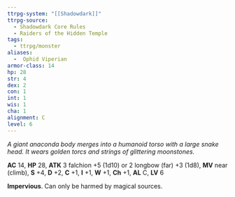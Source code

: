 ```yaml
---
ttrpg-system: "[[Shadowdark]]"
ttrpg-source:
  - Shadowdark Core Rules
  - Raiders of the Hidden Temple
tags:
  - ttrpg/monster
aliases:
  -  Ophid Viperian
armor-class: 14
hp: 28
str: 4
dex: 2
con: 1
int: 1
wis: 1
cha: 1
alignment: C
level: 6
---
```


_A giant anaconda body merges into a humanoid torso with a large snake head. It wears golden torcs and strings of glittering moonstones._

**AC** 14, **HP** 28, **ATK** 3 falchion +5 (1d10) or 2 longbow (far) +3 (1d8), **MV** near (climb), **S** +4, **D** +2, **C** +1, **I** +1, **W** +1, **Ch** +1, **AL** C, **LV** 6

**Impervious**. Can only be harmed by magical sources.

